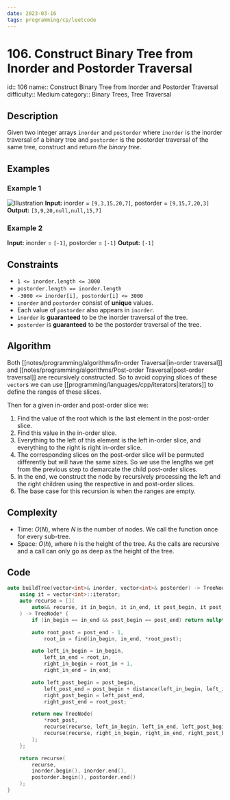```yaml
---
date: 2023-03-16
tags: programming/cp/leetcode
---
```


# 106. Construct Binary Tree from Inorder and Postorder Traversal 

id:: 106
name:: Construct Binary Tree from Inorder and Postorder Traversal
difficulty:: Medium
category:: Binary Trees, Tree Traversal

## Description
Given two integer arrays `inorder` and `postorder` where `inorder` is the inorder traversal of a binary tree and `postorder` is the postorder traversal of the same tree, construct and return _the binary tree_.

## Examples
### Example 1
![Illustration](https://assets.leetcode.com/uploads/2021/02/19/tree.jpg)
**Input:** inorder = `[9,3,15,20,7]`, postorder = `[9,15,7,20,3]`
**Output:** `[3,9,20,null,null,15,7]`

### Example 2
**Input:** inorder = `[-1]`, postorder = `[-1]`
**Output:** `[-1]`

## Constraints
-   `1 <= inorder.length <= 3000`
-   `postorder.length == inorder.length`
-   `-3000 <= inorder[i], postorder[i] <= 3000`
-   `inorder` and `postorder` consist of **unique** values.
-   Each value of `postorder` also appears in `inorder`.
-   `inorder` is **guaranteed** to be the inorder traversal of the tree.
-   `postorder` is **guaranteed** to be the postorder traversal of the tree.

## Algorithm
Both [[notes/programming/algorithms/In-order Traversal|in-order traversal]] and [[notes/programming/algorithms/Post-order Traversal|post-order traversal]] are recursively constructed. So to avoid copying slices of these `vector`s we can use [[programming/languages/cpp/iterators|iterators]] to define the ranges of these slices.

Then for a given in-order and post-order slice we:
1. Find the value of the root which is the last element in the post-order slice.
2. Find this value in the in-order slice.
3. Everything to the left of this element is the left in-order slice,   and everything to the right is right in-order slice.
4. The corresponding slices on the post-order slice will be permuted differently but will have the same sizes. So we use the lengths we get from the previous step to demarcate the child post-order slices.
5. In the end, we construct the node by recursively processing the left and the right children using the respective in and post-order slices.
6. The base case for this recursion is when the ranges are empty.

## Complexity
- Time: $O(N)$, where $N$ is the number of nodes. We call the function once for every sub-tree.
- Space: $O(h)$, where $h$ is the height of the tree. As the calls are recursive and a call can only go as deep as the height of the tree.

## Code
```cpp
auto buildTree(vector<int>& inorder, vector<int>& postorder) -> TreeNode* {
	using it = vector<int>::iterator;
	auto recurse = [](
		auto&& recurse, it in_begin, it in_end, it post_begin, it post_end
	) -> TreeNode* {
		if (in_begin == in_end && post_begin == post_end) return nullptr;

		auto root_post = post_end - 1,
			root_in = find(in_begin, in_end, *root_post);

		auto left_in_begin = in_begin, 
			left_in_end = root_in,
			right_in_begin = root_in + 1,
			right_in_end = in_end;

		auto left_post_begin = post_begin,
			left_post_end = post_begin + distance(left_in_begin, left_in_end),
			right_post_begin = left_post_end,
			right_post_end = root_post;

		return new TreeNode(
			*root_post,
			recurse(recurse, left_in_begin, left_in_end, left_post_begin, left_post_end),
			recurse(recurse, right_in_begin, right_in_end, right_post_begin, right_post_end)
		);
	};

	return recurse(
		recurse,
		inorder.begin(), inorder.end(),
		postorder.begin(), postorder.end()
	);
}
```